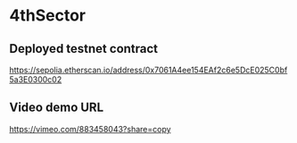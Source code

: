 # 4thSector

## Deployed testnet contract
https://sepolia.etherscan.io/address/0x7061A4ee154EAf2c6e5DcE025C0bf5a3E0300c02

## Video demo URL
https://vimeo.com/883458043?share=copy
